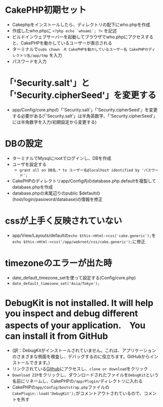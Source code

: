 # CakePHP初期セット
- Cakephpをインストールしたら、ディレクトリの配下にwho.phpを作成
- 作成したwho.phpに ``<?php echo `whoami`; ?>`` を記述
- ビルドインウェブサーバーを起動してブラウザでwho.phpにアクセスすると、CakePHPを動かしているユーザーが表示される
- ターミナルで`sudo chown -R CakePHPを動かしているユーザー名 CakePHPのディレクトリ名/app/tmp` を入力
- パスワードを入力

# 「'Security.salt'」と「'Security.cipherSeed'」を変更する
- app/Config/core.phpの「'Security.salt'」「'Security.cipherSeed'」を変更する必要がある(「'Security.salt'」は半角英数字、「'Security.cipherSeed'」には半角数字を入力/初期設定から変更する)

# DBの設定
- ターミナルでMysqlにrootでログインし、DBを作成
- ユーザを設定する
  - `grant all on DB名.* to ユーザー名@localhost identified by 'パスワード';`
- CakePHPのディレクトリapp/Config内のdatabase.php.defaultを複製してdatabase.phpを作成
- database.phpの末尾辺りのpublic $defaultの(host/login/password/database)の情報を修正

# cssが上手く反映されていない
-  app/View/Layouts/defaultの`echo $this->Html->css('cake.generic');`を`echo $this->Html->css('/app/webroot/css/cake.generic');`に修正

# timezoneのエラーが出た時
- date_default_timezone_setを使って設定する(Config/core.php)
 - `date_default_timezone_set('Asia/Tokyo');` 
 
# DebugKit is not installed. It will help you inspect and debug different aspects of your application.　You can install it from GitHub
- (訳：DebugKitがインストールされていません。これは、アプリケーションのさまざまな側面を検査し、デバッグするのに役立ちます。GitHubからインストールできます。)
- リンクされている[Github](https://github.com/cakephp/debug_kit/tree/2.2)にアクセスし、`clone or download`をクリック
- `Download ZIP`をクリックし、ダウンロードされたファイルを`DebugKit`という名前にリネームし、CakePHPの`/app/Plugin/`ディレクトリに入れる
- CakePHPの`app/Config/bootstrap.php`ファイルの`CakePlugin::load('DebugKit');`がコメントアウトされているので、コメントを外す
